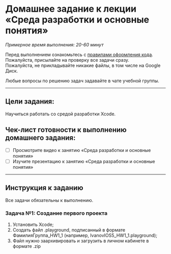 # Домашнее задание к лекции «Среда разработки и основные понятия»

_Примерное время выполнения: 20-60 минут_
 
Перед выполнением ознакомьтесь с [правилами оформления кода](https://github.com/netology-code/codestyle/blob/master/swift/README.md).  
Пожалуйста, присылайте на проверку все задачи сразу.  
Пожалуйста, не прикладывайте никакие файлы, в том числе на Google Диск.

Любые вопросы по решению задач задавайте в чате учебной группы.

_______
## Цели задания:

Научиться работать со средой разработки Xcode. 

## Чек-лист готовности к выполнению домашнего задания:

- [ ] Просмотрите видео к занятию «Среда разработки и основные понятия»
- [ ] Изучите презентацию к занятию «Среда разработки и основные понятия»

----------------------

## Инструкция к заданию
Все задачи обязательны к выполнению. 

### Задача №1: Создание первого проекта

1. Установить Xcode;
2. Создать файл .playground, подписанный в формате ФамилияГруппа_HW1_1 (например, IvanovIOS5_HW1_1.playground);
3. Файл нужно заархивировать и загрузить в личном кабинете в формате .zip

